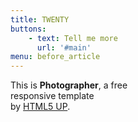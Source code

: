 ```yaml
---
title: TWENTY
buttons:
    - text: Tell me more
      url: '#main'
menu: before_article      
---
```


<p>This is <strong>Photographer</strong>, a free
    <br />
    responsive template
    <br />
    by <a href="http://html5up.net">HTML5 UP</a>.
</p>